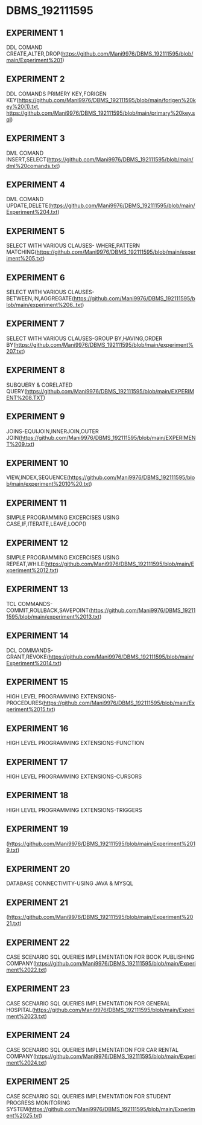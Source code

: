 # DBMS_192111595
## EXPERIMENT 1
   DDL COMAND CREATE,ALTER,DROP(https://github.com/Mani9976/DBMS_192111595/blob/main/Experiment%201)
## EXPERIMENT 2
   DDL COMANDS PRIMERY KEY,FORIGEN KEY(https://github.com/Mani9976/DBMS_192111595/blob/main/forigen%20key%20(1).txt, https://github.com/Mani9976/DBMS_192111595/blob/main/primary%20key.sql)
## EXPERIMENT 3
   DML COMAND INSERT,SELECT(https://github.com/Mani9976/DBMS_192111595/blob/main/dml%20comands.txt)
## EXPERIMENT 4
   DML COMAND UPDATE,DELETE(https://github.com/Mani9976/DBMS_192111595/blob/main/Experiment%204.txt)
## EXPERIMENT 5
   SELECT WITH VARIOUS CLAUSES- WHERE,PATTERN MATCHING(https://github.com/Mani9976/DBMS_192111595/blob/main/experiment%205.txt)
## EXPERIMENT 6
   SELECT WITH VARIOUS CLAUSES- BETWEEN,IN,AGGREGATE(https://github.com/Mani9976/DBMS_192111595/blob/main/experiment%206..txt)
## EXPERIMENT 7
   SELECT WITH VARIOUS CLAUSES-GROUP BY,HAVING,ORDER BY(https://github.com/Mani9976/DBMS_192111595/blob/main/experiment%207.txt)
## EXPERIMENT 8
   SUBQUERY & CORELATED QUERY(https://github.com/Mani9976/DBMS_192111595/blob/main/EXPERIMENT%208.TXT)
## EXPERIMENT 9
   JOINS-EQUIJOIN,INNERJOIN,OUTER JOIN(https://github.com/Mani9976/DBMS_192111595/blob/main/EXPERIMENT%209.txt)
## EXPERIMENT 10
   VIEW,INDEX,SEQUENCE(https://github.com/Mani9976/DBMS_192111595/blob/main/experiment%2010%20.txt)
## EXPERIMENT 11
   SIMPLE PROGRAMMING EXCERCISES USING CASE,IF,ITERATE,LEAVE,LOOP()
## EXPERIMENT 12
   SIMPLE PROGRAMMING EXCERCISES USING REPEAT,WHILE(https://github.com/Mani9976/DBMS_192111595/blob/main/Experiment%2012.txt)
## EXPERIMENT 13
   TCL COMMANDS-COMMIT,ROLLBACK,SAVEPOINT(https://github.com/Mani9976/DBMS_192111595/blob/main/experiment%2013.txt)
## EXPERIMENT 14
   DCL COMMANDS-GRANT,REVOKE(https://github.com/Mani9976/DBMS_192111595/blob/main/Experiment%2014.txt)
## EXPERIMENT 15
   HIGH LEVEL PROGRAMMING EXTENSIONS-PROCEDURES(https://github.com/Mani9976/DBMS_192111595/blob/main/Experiment%2015.txt)
## EXPERIMENT 16
   HIGH LEVEL PROGRAMMING EXTENSIONS-FUNCTION
## EXPERIMENT 17
   HIGH LEVEL PROGRAMMING EXTENSIONS-CURSORS
## EXPERIMENT 18
   HIGH LEVEL PROGRAMMING EXTENSIONS-TRIGGERS
## EXPERIMENT 19
   (https://github.com/Mani9976/DBMS_192111595/blob/main/Experiment%2019.txt)
## EXPERIMENT 20
   DATABASE CONNECTIVITY-USING JAVA & MYSQL
## EXPERIMENT 21
   (https://github.com/Mani9976/DBMS_192111595/blob/main/Experiment%2021.txt)
## EXPERIMENT 22
   CASE SCENARIO SQL QUERIES IMPLEMENTATION FOR BOOK PUBLISHING COMPANY(https://github.com/Mani9976/DBMS_192111595/blob/main/Experiment%2022.txt)
## EXPERIMENT 23
   CASE SCENARIO SQL QUERIES IMPLEMENTATION FOR GENERAL HOSPITAL(https://github.com/Mani9976/DBMS_192111595/blob/main/Experiment%2023.txt)
## EXPERIMENT 24
   CASE SCENARIO SQL QUERIES IMPLEMENTATION FOR CAR RENTAL COMPANY(https://github.com/Mani9976/DBMS_192111595/blob/main/Experiment%2024.txt) 
## EXPERIMENT 25
   CASE SCENARIO SQL QUERIES IMPLEMENTATION FOR STUDENT PROGRESS MONITORING SYSTEM(https://github.com/Mani9976/DBMS_192111595/blob/main/Experiment%2025.txt)




 
